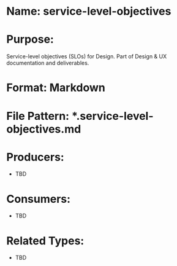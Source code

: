 # Name: service-level-objectives

# Purpose:
Service-level objectives (SLOs) for Design. Part of Design & UX documentation and deliverables.

# Format: Markdown

# File Pattern: *.service-level-objectives.md

# Producers:
- TBD

# Consumers:
- TBD

# Related Types:
- TBD
